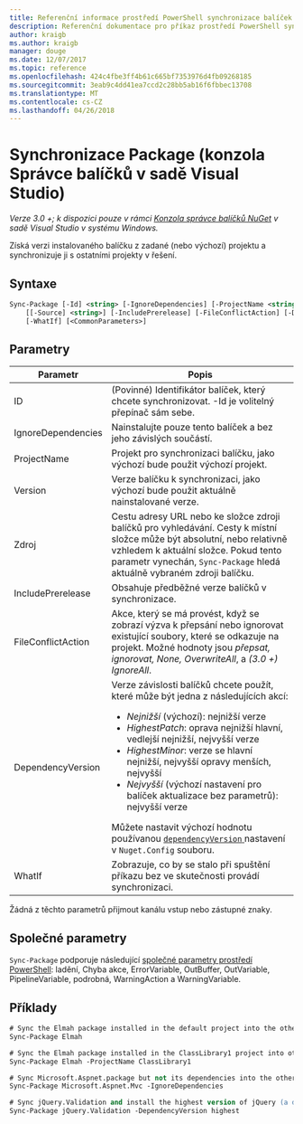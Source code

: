 ```yaml
---
title: Referenční informace prostředí PowerShell synchronizace balíček NuGet
description: Referenční dokumentace pro příkaz prostředí PowerShell synchronizace balíčku v konzole Správce balíčků NuGet v sadě Visual Studio.
author: kraigb
ms.author: kraigb
manager: douge
ms.date: 12/07/2017
ms.topic: reference
ms.openlocfilehash: 424c4fbe3ff4b61c665bf7353976d4fb09268185
ms.sourcegitcommit: 3eab9c4dd41ea7ccd2c28bb5ab16f6fbbec13708
ms.translationtype: MT
ms.contentlocale: cs-CZ
ms.lasthandoff: 04/26/2018
---
```

# <a name="sync-package-package-manager-console-in-visual-studio"></a>Synchronizace Package (konzola Správce balíčků v sadě Visual Studio)

*Verze 3.0 +; k dispozici pouze v rámci [Konzola správce balíčků NuGet](package-manager-console.md) v sadě Visual Studio v systému Windows.*

Získá verzi instalovaného balíčku z zadané (nebo výchozí) projektu a synchronizuje ji s ostatními projekty v řešení.

## <a name="syntax"></a>Syntaxe

```ps
Sync-Package [-Id] <string> [-IgnoreDependencies] [-ProjectName <string>] [[-Version] <string>]
    [[-Source] <string>] [-IncludePrerelease] [-FileConflictAction] [-DependencyVersion]
    [-WhatIf] [<CommonParameters>]
```

## <a name="parameters"></a>Parametry

| Parametr | Popis |
| --- | --- |
| ID | (Povinné) Identifikátor balíček, který chcete synchronizovat. -Id je volitelný přepínač sám sebe. |
| IgnoreDependencies | Nainstalujte pouze tento balíček a bez jeho závislých součástí. |
| ProjectName | Projekt pro synchronizaci balíčku, jako výchozí bude použit výchozí projekt. |
| Version | Verze balíčku k synchronizaci, jako výchozí bude použit aktuálně nainstalované verze. |
| Zdroj | Cestu adresy URL nebo ke složce zdroji balíčků pro vyhledávání. Cesty k místní složce může být absolutní, nebo relativně vzhledem k aktuální složce. Pokud tento parametr vynechán, `Sync-Package` hledá aktuálně vybraném zdroji balíčku. |
| IncludePrerelease | Obsahuje předběžné verze balíčků v synchronizace. |
| FileConflictAction | Akce, který se má provést, když se zobrazí výzva k přepsání nebo ignorovat existující soubory, které se odkazuje na projekt. Možné hodnoty jsou *přepsat, ignorovat, None, OverwriteAll*, a *(3.0 +)* *IgnoreAll*. |
| DependencyVersion | Verze závislosti balíčků chcete použít, které může být jedna z následujících akcí:<br/><ul><li>*Nejnižší* (výchozí): nejnižší verze</li><li>*HighestPatch*: oprava nejnižší hlavní, vedlejší nejnižší, nejvyšší verze</li><li>*HighestMinor*: verze se hlavní nejnižší, nejvyšší opravy menších, nejvyšší</li><li>*Nejvyšší* (výchozí nastavení pro balíček aktualizace bez parametrů): nejvyšší verze</li></ul>Můžete nastavit výchozí hodnotu používanou [ `dependencyVersion` ](../reference/nuget-config-file.md#config-section) nastavení v `Nuget.Config` souboru. |
| WhatIf | Zobrazuje, co by se stalo při spuštění příkazu bez ve skutečnosti provádí synchronizaci. |

Žádná z těchto parametrů přijmout kanálu vstup nebo zástupné znaky.

## <a name="common-parameters"></a>Společné parametry

`Sync-Package` podporuje následující [společné parametry prostředí PowerShell](http://go.microsoft.com/fwlink/?LinkID=113216): ladění, Chyba akce, ErrorVariable, OutBuffer, OutVariable, PipelineVariable, podrobná, WarningAction a WarningVariable.

## <a name="examples"></a>Příklady

```ps
# Sync the Elmah package installed in the default project into the other projects in the solution
Sync-Package Elmah

# Sync the Elmah package installed in the ClassLibrary1 project into other projects in the solution
Sync-Package Elmah -ProjectName ClassLibrary1

# Sync Microsoft.Aspnet.package but not its dependencies into the other projects in the solution
Sync-Package Microsoft.Aspnet.Mvc -IgnoreDependencies

# Sync jQuery.Validation and install the highest version of jQuery (a dependency) from the package source    
Sync-Package jQuery.Validation -DependencyVersion highest
```
